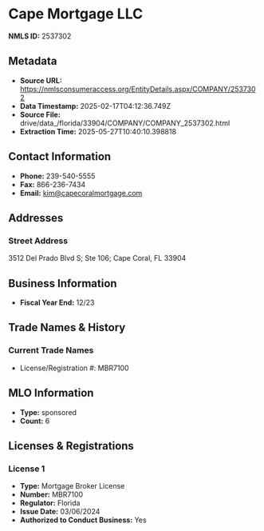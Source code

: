 # Cape Mortgage LLC

**NMLS ID:** 2537302

## Metadata
- **Source URL:** https://nmlsconsumeraccess.org/EntityDetails.aspx/COMPANY/2537302
- **Data Timestamp:** 2025-02-17T04:12:36.749Z
- **Source File:** drive/data_/florida/33904/COMPANY/COMPANY_2537302.html
- **Extraction Time:** 2025-05-27T10:40:10.398818

## Contact Information
- **Phone:** 239-540-5555
- **Fax:** 866-236-7434
- **Email:** kim@capecoralmortgage.com

## Addresses
### Street Address
3512 Del Prado Blvd S; Ste 106; Cape Coral, FL 33904

## Business Information
- **Fiscal Year End:** 12/23

## Trade Names & History
### Current Trade Names
- License/Registration #: MBR7100

## MLO Information
- **Type:** sponsored
- **Count:** 6

## Licenses & Registrations

### License 1
- **Type:** Mortgage Broker License
- **Number:** MBR7100
- **Regulator:** Florida
- **Issue Date:** 03/06/2024
- **Authorized to Conduct Business:** Yes
